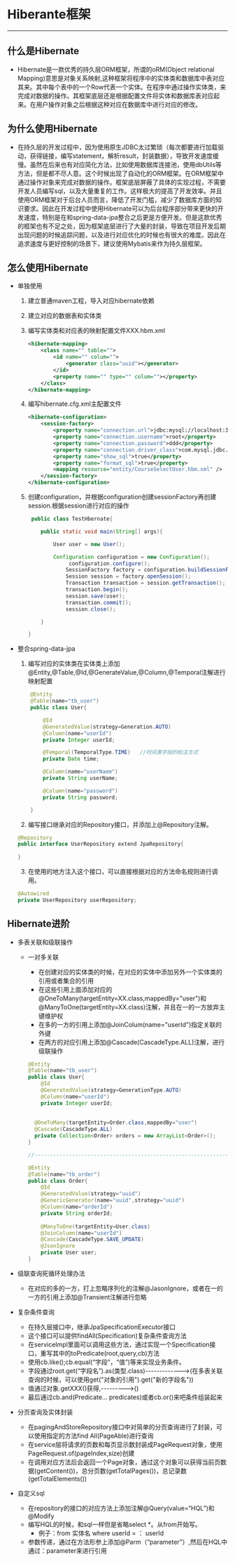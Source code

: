 # Hiberante框架

---------------------

## 什么是Hibernate

* Hibernate是一款优秀的持久层ORM框架，所谓的oRM(Object relational Mapping)意思是对象关系映射,这种框架将程序中的实体类和数据库中表对应其来。其中每个表中的一个Row代表一个实体。在程序中通过操作实体类，来完成对数据的操作。其框架底层还是根据配置文件将实体和数据库表对应起来。在用户操作对象之后根据这种对应在数据库中进行对应的修改。

## 为什么使用Hibernate

* 在持久层的开发过程中，因为使用原生JDBC太过繁琐（每次都要进行加载驱动，获得链接，编写statement，解析result，封装数据），导致开发速度缓慢。虽然在后来也有对应简化方法，比如使用数据库连接池，使用dbUtils等方法，但是都不尽人意。这个时候出现了自动化的ORM框架。在ORM框架中通过操作对象来完成对数据的操作。框架底层屏蔽了具体的实现过程，不需要开发人员编写sql，以及大量重复的工作。这样极大的提高了开发效率。并且使用ORM框架对于后台人员而言，降低了开发门槛，减少了数据库方面的知识要求。因此在开发过程中使用Hibernate可以为后台程序部分带来更快的开发速度，特别是在和spring-data-jpa整合之后更是方便开发。但是这款优秀的框架也有不足之处，因为框架底层进行了大量的封装，导致在项目开发后期出现问题的时候追踪问题，以及进行对应优化的时候也有很大的难度。因此在追求速度与更好控制的场景下，建议使用Mybatis来作为持久层框架。

## 怎么使用Hibernate

* 单独使用
    1. 建立普通maven工程，导入对应hibernate依赖

    2. 建立对应的数据表和实体类

    3. 编写实体类和对应表的映射配置文件XXX.hbm.xml

        ```xml
        <hibernate-mapping>
            <class name="" table="">
                <id name="" colum="">
                    <generator class="uuid"></generator>
                </id>
                <property name="" type="" colum=""></property>
            </class>
        </hibernate-mapping>
        ```

    4. 编写hibernate.cfg.xml主配置文件

        ```xml
        <hibernate-configuration>
            <session-factory>
                <property name="connection.url">jdbc:mysql://localhost:3306/mysql</property>
                <property name="connection.username">root</property> 
                <property name="connection.password">ddd</property>
                <property name="connection.driver_class">com.mysql.jdbc.Driver</property>
                <property name="show_sql">true</property> 
                <property name="format_sql">true</property>  
                <mapping resource="entity/CourseSelectUser.hbm.xml" />   
            </session-factory>
        </hibernate-configuration>
        ```

    5. 创建configuration，并根据configuration创建sessionFactory再创建session.根据session进行对应的操作

        ```java
         public class TestHbernate{
        
        	public static void main(String[] args){
        
        		User user = new User();
        
        		Configuration configuration = new Configuration();
               		 configuration.configure();
                	SessionFactory factory = configuration.buildSessionFactory();
                	Session session = factory.openSession();
                	Transaction transaction = session.getTransaction();
                	transaction.begin();
                	session.save(user);
                	transaction.commit();
                	session.close();
        
        	}
        
        }
        ```

* 整合spring-data-jpa

    1. 编写对应的实体类在实体类上添加@Entity,@Table,@Id,@GenerateValue,@Column,@Temporal注解进行映射配置

    ```java
        @Entity
        @Table(name="tb_user")
        public class User{
    
            @Id
            @GeneratedValue(strategy=Generation.AUTO)
            @Column(name="userId")
            private Integer userId;
    
            @Temporal(TemporalType.TIME)   //时间类字段的标注方式
            private Date time;
    
            @Column(name="userNaem")
            private String userName;
    
            @Column(name="password")
            private String password;
    
        }
    ```

    2. 编写接口继承对应的Repository接口，并添加上@Repository注解。

    ```java
    @Repository
    public interface UserRepository extend JpaRepository{
        
    }
    ```

    3. 在使用的地方注入这个接口，可以直接根据对应的方法命名规则进行调用。

    ```java
    @Autowired
    private UserRepository userRepository;
    ```
## Hibernate进阶

 * 多表关联和级联操作

    * 一对多关联

       * 在创建对应的实体类的时候，在对应的实体中添加另外一个实体类的引用或者集合的引用
       * 在这些引用上面添加对应的@OneToMany(targetEntity=XX.class,mappedBy="user")和@ManyToOne(targetEntity=XX.class)注解，并且在一的一方放弃主键维护权
       * 在多的一方的引用上添加@JoinColum(name="userId")指定关联的外键
       * 在两方的对应引用上添加@Cascade(CascadeType.ALL)注解，进行级联操作

      ```java
      @Entity
      @Table(name="tb_user")
      public class User{
          @Id
          @GeneratedValue(strategy=GenerationType.AUTO)
          @Column(name="userId")
          private Integer userId;
          
          
      	@OneToMany(targetEntity=Order.class,mappedBy="user")
      	@Cascade(CascadeType.ALL)
      	private Collection<Order> orders = new ArrayList<Order>();
      }
      
      //----------------------------------------------------------------
      
      @Entity
      @Table(name="tb_order")
      public class Order{
          @Id
          @GeneratedValue(strategy="uuid")
          @GenericGenerator(name="uuid",strategy="uuid")
          @Column(name="orderId")
          private String orderId;
          
          @ManyToOne(targetEntity=User.class)
          @JoinColumn(name="userId")
          @Cascade(CascadeType.SAVE_UPDATE)
          @JsonIgnore
          private User user;
      }
      ```

 * 级联查询死循环处理办法

    * 在对应的多的一方，打上忽略序列化的注解@JasonIgnore，或者在一的一方的引用上添加@Transient注解进行忽略

 * 复杂条件查询

    * 在持久层接口中，继承JpaSpecificationExecutor<T>接口
    * 这个接口可以提供findAll(Specification<T>)复杂条件查询方法
    * 在serviceImpl里面可以调用这些方法，通过实现一个Specification接口，重写其中的toPredicate(root,query,cb)方法
    * 使用cb.like();cb.equal(“字段”，“值”)等来实现业务条件。
    * 字段通过root.get(“字段名”).as(类型.class)------------->(在多表关联查询的时候，可以使用get("对象的引用").get("新的字段名"))
    * 值通过对象.getXXX()获得,--------->()
    * 最后通过cb.and(Predicate... predicates)或者cb.or()来吧条件组装起来

 * 分页查询及实体封装

    * 在pagingAndStoreRepository接口中对简单的分页查询进行了封装，可以使用指定的方法find All(PageAble)进行查询
    * 在service层将请求的页数和每页显示数封装成PageRequest对象，使用PageRequest.of(pageIndex,size)创建
    * 在调用对应方法后会返回一个Page对象，通过这个对象可以获得当前页数据(getContent())，总分页数(getTotalPages())，总记录数(getTotalElements())

 * 自定义sql

    * 在repository的接口的对应方法上添加注解@Query(value=“HQL”)和@Modify
    * 编写HQL的时候，和sql一样但是省略select *。从from开始写。
       * 例子：from  实体名  where  userId = ： userId
   *  参数传递，通过在方法形参上添加@Parm（“parameter”）,然后在HQL中通过：parameter来进行引用